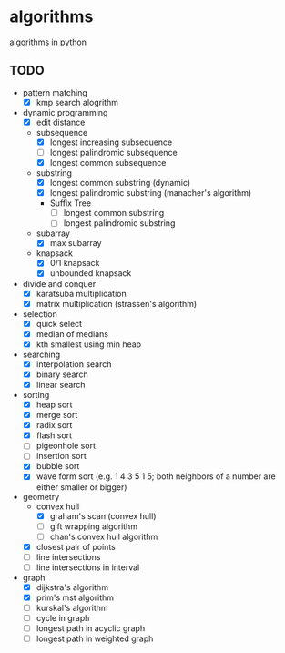 # algorithms
algorithms in python

## TODO
- pattern matching
    - [x] kmp search alogrithm
- dynamic programming
    - [x] edit distance
    - subsequence
        - [x] longest increasing subsequence
        - [ ] longest palindromic subsequence
        - [x] longest common subsequence
    - substring
        - [x] longest common substring (dynamic)
        - [x] longest palindromic substring (manacher's algorithm)
        - Suffix Tree
            - [ ] longest common substring
            - [ ] longest palindromic substring
    - subarray
        - [x] max subarray
    - knapsack
        - [x] 0/1 knapsack
        - [x] unbounded knapsack
- divide and conquer
    - [x] karatsuba multiplication
    - [x] matrix multiplication (strassen's algorithm)
- selection
    - [x] quick select
    - [x] median of medians
    - [x] kth smallest using min heap
- searching
    - [x] interpolation search
    - [x] binary search
    - [x] linear search
- sorting
    - [x] heap sort
    - [x] merge sort
    - [x] radix sort
    - [x] flash sort
    - [ ] pigeonhole sort
    - [ ] insertion sort
    - [x] bubble sort
    - [x] wave form sort  (e.g. 1 4 3 5 1 5; both neighbors of a number are either smaller or bigger)
- geometry
    - convex hull
        - [x] graham's scan (convex hull)
        - [ ] gift wrapping algorithm
        - [ ] chan's convex hull algorithm
    - [x] closest pair of points
    - [ ] line intersections
    - [ ] line intersections in interval
- graph
    - [x] dijkstra's algorithm
    - [x] prim's mst algorithm
    - [ ] kurskal's algorithm
    - [ ] cycle in graph
    - [ ] longest path in acyclic graph
    - [ ] longest path in weighted graph